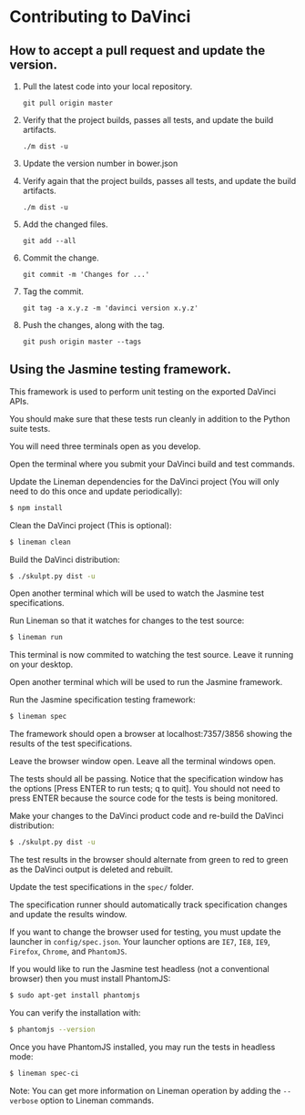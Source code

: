 # Contributing to DaVinci

## How to accept a pull request and update the version.

1. Pull the latest code into your local repository.

   ```
   git pull origin master
   ```

2. Verify that the project builds, passes all tests, and update the build artifacts.

   ```
   ./m dist -u
   ```

3. Update the version number in bower.json

4. Verify again that the project builds, passes all tests, and update the build artifacts.

   ```
   ./m dist -u
   ```

4. Add the changed files.

   ```
   git add --all
   ```

5. Commit the change.

   ```
   git commit -m 'Changes for ...'
   ```

6. Tag the commit.

   ```
   git tag -a x.y.z -m 'davinci version x.y.z'
   ```

6. Push the changes, along with the tag.

   ```
   git push origin master --tags
   ```

## Using the Jasmine testing framework.

This framework is used to perform unit testing on the exported DaVinci APIs.

You should make sure that these tests run cleanly in addition to the Python suite tests.

You will need three terminals open as you develop.

Open the terminal where you submit your DaVinci build and test commands.

Update the Lineman dependencies for the DaVinci project (You will only need to do this once and update periodically):

```sh
$ npm install
```

Clean the DaVinci project (This is optional):

```sh
$ lineman clean
```

Build the DaVinci distribution:

```sh
$ ./skulpt.py dist -u
```

Open another terminal which will be used to watch the Jasmine test specifications.

Run Lineman so that it watches for changes to the test source:

```sh
$ lineman run
```

This terminal is now commited to watching the test source. Leave it running on your desktop.

Open another terminal which will be used to run the Jasmine framework.

Run the Jasmine specification testing framework:

```sh
$ lineman spec
```

The framework should open a browser at localhost:7357/3856 showing the results of the test specifications.

Leave the browser window open. Leave all the terminal windows open.

The tests should all be passing. Notice that the specification window has the options [Press ENTER to run tests; q to quit]. You should not need to press ENTER because the source code for the tests is being monitored.

Make your changes to the DaVinci product code and re-build the DaVinci distribution:

```sh
$ ./skulpt.py dist -u
```

The test results in the browser should alternate from green to red to green as the DaVinci output is deleted and rebuilt.

Update the test specifications in the `spec/` folder.

The specification runner should automatically track specification changes and update the results window.

If you want to change the browser used for testing, you must update the launcher in `config/spec.json`.
Your launcher options are `IE7`, `IE8`, `IE9`, `Firefox`, `Chrome`, and `PhantomJS`.

If you would like to run the Jasmine test headless (not a conventional browser) then you must install PhantomJS:

```sh
$ sudo apt-get install phantomjs
```

You can verify the installation with:

```sh
$ phantomjs --version
```

Once you have PhantomJS installed, you may run the tests in headless mode:

```sh
$ lineman spec-ci
```

Note: You can get more information on Lineman operation by adding the `--verbose` option to Lineman commands.
